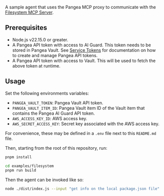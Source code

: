 A sample agent that uses the Pangea MCP proxy to communicate with the
[Filesystem MCP Server][].

## Prerequisites

- Node.js v22.15.0 or greater.
- A Pangea API token with access to AI Guard. This token needs to be stored in
  Pangea Vault. See [Service Tokens][] for documentation on how to create and
  manage Pangea API tokens.
- A Pangea API token with access to Vault. This will be used to fetch the above
  token at runtime.

## Usage

Set the following environments variables:

- `PANGEA_VAULT_TOKEN`: Pangea Vault API token.
- `PANGEA_VAULT_ITEM_ID`: Pangea Vault item ID of the Vault item that contains
  the Pangea AI Guard API token.
- `AWS_ACCESS_KEY_ID`: AWS access key.
- `AWS_SECRET_ACCESS_KEY`: Secret key associated with the AWS access key.

For convenience, these may be defined in a `.env` file next to this `README.md`
file.

Then, starting from the root of this repository, run:

```bash
pnpm install

cd examples/filesystem
pnpm run build
```

Then the agent can be invoked like so:

```bash
node ./dist/index.js --input "get info on the local package.json file"
```

[Service Tokens]: https://pangea.cloud/docs/admin-guide/projects/credentials#service-tokens
[Filesystem MCP Server]: https://www.npmjs.com/package/@modelcontextprotocol/server-filesystem
